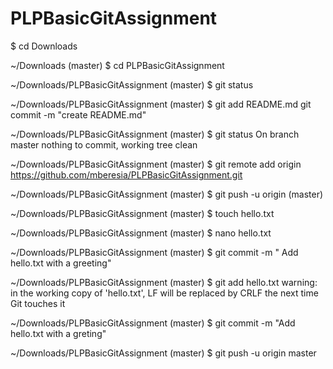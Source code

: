 # PLPBasicGitAssignment
$ cd Downloads

~/Downloads (master)
$ cd PLPBasicGitAssignment

~/Downloads/PLPBasicGitAssignment (master)
$ git status

~/Downloads/PLPBasicGitAssignment (master)
$ git add README.md
git commit -m "create README.md"

~/Downloads/PLPBasicGitAssignment (master)
$ git status
On branch master
nothing to commit, working tree clean

~/Downloads/PLPBasicGitAssignment (master)
$ git remote add origin https://github.com/mberesia/PLPBasicGitAssignment.git

~/Downloads/PLPBasicGitAssignment (master)
$ git push -u origin (master)

~/Downloads/PLPBasicGitAssignment (master)
$ touch hello.txt

~/Downloads/PLPBasicGitAssignment (master)
$ nano hello.txt

~/Downloads/PLPBasicGitAssignment (master)
$ git commit -m " Add hello.txt with a greeting"

~/Downloads/PLPBasicGitAssignment (master)
$ git add hello.txt
warning: in the working copy of 'hello.txt', LF will be replaced by CRLF the next time Git touches it

~/Downloads/PLPBasicGitAssignment (master)
$ git commit -m "Add hello.txt with a greting"


~/Downloads/PLPBasicGitAssignment (master)
$ git push -u origin master
